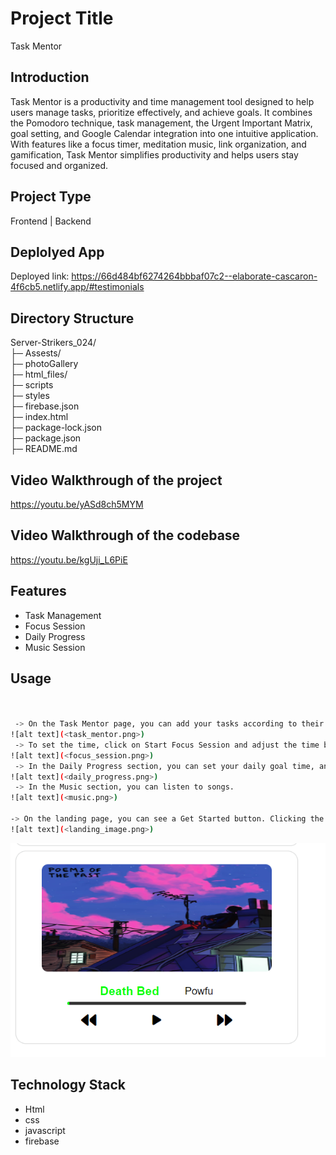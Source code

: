 ﻿# Project Title
Task Mentor
## Introduction

Task Mentor is a productivity and time management tool designed to help users manage tasks, prioritize effectively, and achieve goals. It combines the Pomodoro technique, task management, the Urgent Important Matrix, goal setting, and Google Calendar integration into one intuitive application. With features like a focus timer, meditation music, link organization, and gamification, Task Mentor simplifies productivity and helps users stay focused and organized.

## Project Type
Frontend | Backend 

## Deplolyed App
Deployed link: https://66d484bf6274264bbbaf07c2--elaborate-cascaron-4f6cb5.netlify.app/#testimonials


## Directory Structure
Server-Strikers_024/</br>
├─ Assests/</br>
   ├─ photoGallery </br>
├─ html_files/ </br>
├─ scripts </br>
├─ styles</br>
├─ firebase.json</br>
├─ index.html</br>
├─ package-lock.json</br>
├─ package.json</br>
├─ README.md
      

## Video Walkthrough of the project
https://youtu.be/yASd8ch5MYM

## Video Walkthrough of the codebase
https://youtu.be/kgUji_L6PiE

## Features
- Task Management
- Focus Session
- Daily Progress 
- Music Session

## Usage
```bash


 -> On the Task Mentor page, you can add your tasks according to their priority. At the end of the page, there is a button that, when clicked, will redirect you to the Focus Session page.
![alt text](<task_mentor.png>)
 -> To set the time, click on Start Focus Session and adjust the time by clicking on the up arrow and down arrow buttons.
![alt text](<focus_session.png>)
 -> In the Daily Progress section, you can set your daily goal time, and it will automatically update the same card.
![alt text](<daily_progress.png>)
 -> In the Music section, you can listen to songs.
![alt text](<music.png>)

-> On the landing page, you can see a Get Started button. Clicking the Get Started button will redirect you to the Task Mentor page.
![alt text](<landing_image.png>)

 ```
 ![alt text](<Screenshot 2024-09-01 212625.png>)

## Technology Stack
- Html
- css
- javascript
- firebase
